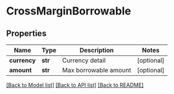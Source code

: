 # CrossMarginBorrowable

## Properties
Name | Type | Description | Notes
------------ | ------------- | ------------- | -------------
**currency** | **str** | Currency detail | [optional] 
**amount** | **str** | Max borrowable amount | [optional] 

[[Back to Model list]](../README.md#documentation-for-models) [[Back to API list]](../README.md#documentation-for-api-endpoints) [[Back to README]](../README.md)


